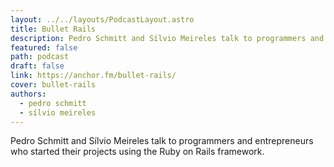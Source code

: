 ```yaml
---
layout: ../../layouts/PodcastLayout.astro
title: Bullet Rails
description: Pedro Schmitt and Sílvio Meireles talk to programmers and entrepreneurs who started their projects using the Ruby on Rails framework.
featured: false
path: podcast
draft: false
link: https://anchor.fm/bullet-rails/
cover: bullet-rails
authors:
  - pedro schmitt
  - sílvio meireles
---
```


Pedro Schmitt and Sílvio Meireles talk to programmers and entrepreneurs who started their projects using the Ruby on Rails framework.